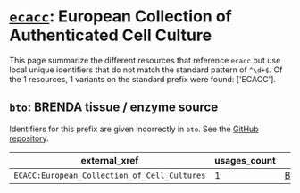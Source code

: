 # [`ecacc`](https://bioregistry.io/ecacc): European Collection of Authenticated Cell Culture

This page summarize the different resources that reference `ecacc`
but use local unique identifiers that do not match the standard pattern of
`^\d+$`. Of the 1 resources,
1 variants on the standard prefix were found: ['ECACC'].

## `bto`: BRENDA tissue / enzyme source

Identifiers for this prefix are given incorrectly in `bto`. See the [GitHub repository](https://github.com/BRENDA-Enzymes/BTO).

| external_xref                                |   usages_count | usages                                                    |
|----------------------------------------------|----------------|-----------------------------------------------------------|
| `ECACC:European_Collection_of_Cell_Cultures` |              1 | [BTO:0006406](http://purl.obolibrary.org/obo/BTO_0006406) |

